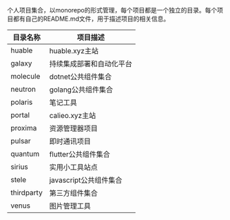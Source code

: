 个人项目集合，以monorepo的形式管理，每个项目都是一个独立的目录。每个项目都有自己的README.md文件，用于描述项目的相关信息。

| 目录名称 | 项目描述 |
| ------ | ------ |
| huable | huable.xyz主站 |
| galaxy | 持续集成部署和自动化平台 | 
| molecule | dotnet公共组件集合 |
| neutron | golang公共组件集合 |
| polaris | 笔记工具 |
| portal | calieo.xyz主站 |
| proxima | 资源管理器项目 |
| pulsar | 即时通讯项目 |
| quantum | flutter公共组件集合 |
| sirius | 实用小工具站点 |
| stele | javascript公共组件集合 |
| thirdparty | 第三方组件集合 |
| venus | 图片管理工具 |
